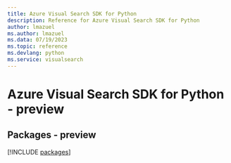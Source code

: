 ```yaml
---
title: Azure Visual Search SDK for Python
description: Reference for Azure Visual Search SDK for Python
author: lmazuel
ms.author: lmazuel
ms.data: 07/19/2023
ms.topic: reference
ms.devlang: python
ms.service: visualsearch
---
```

# Azure Visual Search SDK for Python - preview
## Packages - preview
[!INCLUDE [packages](visual-search-index.md)]